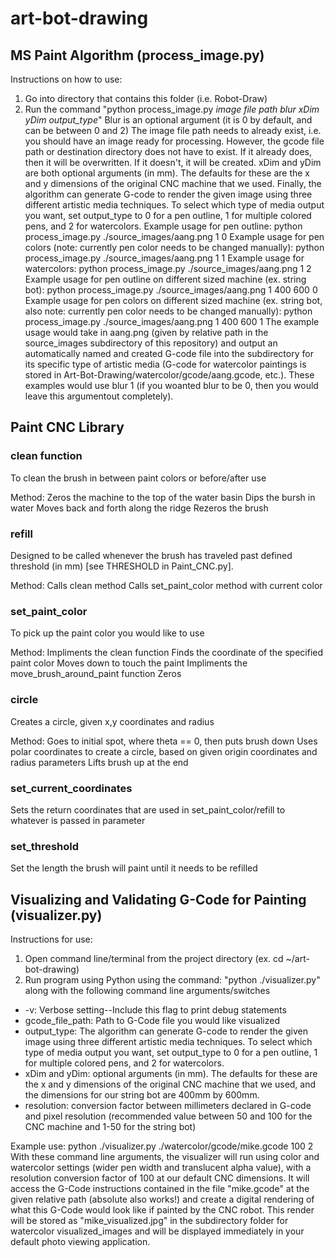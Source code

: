 # art-bot-drawing

## MS Paint Algorithm (process_image.py)

Instructions on how to use:
1. Go into directory that contains this folder (i.e. Robot-Draw)
2. Run the command "python process_image.py *image file path* *blur* *xDim* *yDim* *output_type*"
Blur is an optional argument (it is 0 by default, and can be between 0 and 2)
The image file path needs to already exist, i.e. you should have an image
ready for processing. However, the gcode file path or destination directory does not have to exist.
If it already does, then it will be overwritten. If it doesn't, it will be
created. xDim and yDim are both optional arguments (in mm). The defaults for these are the x and y dimensions of the original CNC machine that we used. Finally, the algorithm can generate G-code to render the given image using three different artistic media techniques. To select which type of media output you want, set output_type to 0 for a pen outline, 1 for multiple colored pens, and 2 for watercolors.
Example usage for pen outline: python process_image.py ./source_images/aang.png 1 0
Example usage for pen colors (note: currently pen color needs to be changed manually): python process_image.py ./source_images/aang.png 1 1
Example usage for watercolors: python process_image.py ./source_images/aang.png 1 2
Example usage for pen outline on different sized machine (ex. string bot): python process_image.py ./source_images/aang.png 1 400 600 0
Example usage for pen colors on different sized machine (ex. string bot, also note: currently pen color needs to be changed manually): python process_image.py ./source_images/aang.png 1 400 600 1
The example usage would take in aang.png (given by relative path in the source_images subdirectory of this repository) and output an automatically named and created G-code file into the subdirectory for its specific type of artistic media (G-code for watercolor paintings is stored in Art-Bot-Drawing/watercolor/gcode/aang.gcode, etc.). These examples would use blur 1 (if you woanted blur to be 0,
then you would leave this argumentout completely).

## Paint CNC Library
### clean function
To clean the brush in between paint colors or before/after use

Method: 
Zeros the machine to the top of the water basin
Dips the bursh in water
Moves back and forth along the ridge 
Rezeros the brush

### refill
Designed to be called whenever the brush has traveled past defined threshold (in mm) [see THRESHOLD in Paint_CNC.py]. 

Method:
Calls clean method
Calls set_paint_color method with current color

### set_paint_color
To pick up the paint color you would like to use

Method: 
Impliments the clean function
Finds the coordinate of the specified paint color
Moves down to touch the paint
Impliments the move_brush_around_paint function
Zeros

### circle
Creates a circle, given x,y coordinates and radius

Method:
Goes to initial spot, where theta == 0, then puts brush down
Uses polar coordinates to create a circle, based on given origin coordinates and radius parameters
Lifts brush up at the end

### set_current_coordinates
Sets the return coordinates that are used in set_paint_color/refill to whatever is passed in parameter

### set_threshold
Set the length the brush will paint until it needs to be refilled

## Visualizing and Validating G-Code for Painting (visualizer.py)

Instructions for use:
1. Open command line/terminal from the project directory (ex. cd ~/art-bot-drawing)
2. Run program using Python using the command: "python ./visualizer.py" along with the following command line arguments/switches
* -v: Verbose setting--Include this flag to print debug statements
* gcode_file_path: Path to G-Code file you would like visualized
* output_type: The algorithm can generate G-code to render the given image using three different artistic media techniques. To select which type of media output you want, set output_type to 0 for a pen outline, 1 for multiple colored pens, and 2 for watercolors.
* xDim and yDim: optional arguments (in mm). The defaults for these are the x and y dimensions of the original CNC machine that we used, and the dimensions for our string bot are 400mm by 600mm.
* resolution: conversion factor between millimeters declared in G-code and pixel resolution (recommended value between 50 and 100 for the CNC machine and 1-50 for the string bot)

Example use: python ./visualizer.py ./watercolor/gcode/mike.gcode 100 2
With these command line arguments, the visualizer will run using color and watercolor settings (wider pen width and translucent alpha value), with a resolution conversion factor of 100 at our default CNC dimensions. It will access the G-Code instructions contained in the file "mike.gcode" at the given relative path (absolute also works!) and create a digital rendering of what this G-Code would look like if painted by the CNC robot. This render will be stored as "mike_visualized.jpg" in the subdirectory folder for watercolor visualized_images and will be displayed immediately in your default photo viewing application.
